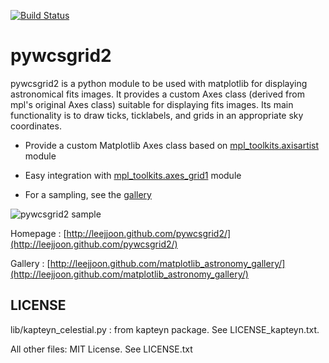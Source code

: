 [![Build Status](https://travis-ci.org/leejjoon/pywcsgrid2.svg?branch=master)](https://travis-ci.org/leejjoon/pywcsgrid2)

pywcsgrid2
==========

pywcsgrid2 is a python module to be used with matplotlib for
displaying astronomical fits images. It provides a custom Axes class
(derived from mpl's original Axes class) suitable for displaying fits
images. Its main functionality is to draw ticks, ticklabels, and grids
in an appropriate sky coordinates.

 * Provide a custom Matplotlib Axes class based on [mpl_toolkits.axisartist](http://matplotlib.sourceforge.net/mpl_toolkits/axes_grid/index.html#toolkit-axesgrid-index) module

 * Easy integration with [mpl_toolkits.axes_grid1](http://matplotlib.sourceforge.net/mpl_toolkits/axes_grid/index.html#toolkit-axesgrid-index) module 

 * For a sampling, see the [gallery](http://leejjoon.github.com/matplotlib_astronomy_gallery/)

![pywcsgrid2 sample](http://leejjoon.github.com/pywcsgrid2/images/image.jpg)

Homepage : [http://leejjoon.github.com/pywcsgrid2/](http://leejjoon.github.com/pywcsgrid2/)

Gallery : [http://leejjoon.github.com/matplotlib_astronomy_gallery/](http://leejjoon.github.com/matplotlib_astronomy_gallery/)

LICENSE
-------

lib/kapteyn_celestial.py : from kapteyn package. See LICENSE_kapteyn.txt.

All other files: MIT License. See LICENSE.txt

